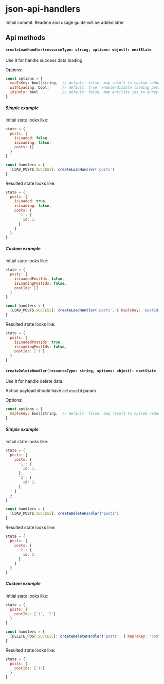 # json-api-handlers

Initial commit. Readme and usage guide will be added later

## Api methods

#### `createLoadHandler(resourceType: string, options: object): nextState`
Use it for handle success data loading

Options: 
```js
const options = {
  mapToKey: bool|string,  // default: false, map result to custom reducer key
  withLoading: bool,      // default: true, enable/disable loading params
  idsOnly: bool           // default: false, map entities ids to array
}
```

##### Simple example
Initial state looks like: 
```js
state = {
  posts: {
    isLoaded: false,
    isLoading: false,
    posts: {}
  }
}
```
```js
const handlers = {
  [LOAD_POSTS.SUCCESS]: createLoadHandler('posts')
}
```
Resulted state looks like: 
```js
state = {
  posts: {
    isLoaded: true,
    isLoading: false,
    posts: {
      '1': {
        id: 1,
      }
    }
  }
}
```

##### Custom example
Initial state looks like: 
```js
state = {
  posts: {
    isLoadedPostIds: false,
    isLoadingPostIds: false,
    postIds: []
  }
}
```
```js
const handlers = {
  [LOAD_POSTS.SUCCESS]: createLoadHandler('posts', { mapToKey: 'postIds', idsOnly: true })
}
```
Resulted state looks like: 
```js
state = {
  posts: {
    isLoadedPostIds: true,
    isLoadingPostIds: false,
    postIds: ['1']
  }
}
```


#### `createDeleteHandler(resourceType: string, options: object): nextState`
Use it for handle delete data.

Action payload should have `deletedId` param

Options: 
```js
const options = {
  mapToKey: bool|string,  // default: false, map result to custom reducer key
}
```

##### Simple example
Initial state looks like: 
```js
state = {
  posts: {
    posts: {
      '1': {
        id: 1,
      },
      '2': {
        id: 2,
      }
    }
  }
}
```
```js
const handlers = {
  [LOAD_POSTS.SUCCESS]: createDeleteHandler('posts')
}
```
Resulted state looks like: 
```js
state = {
  posts: {
    posts: {
      '2': {
        id: 2,
      }
    }
  }
}
```

##### Custom example
Initial state looks like: 
```js
state = {
  posts: {
    postIds: ['1', '2']
  }
}
```
```js
const handlers = {
  [DELETE_POST.SUCCESS]: createDeleteHandler('posts', { mapToKey: 'postIds' })
}
```
Resulted state looks like: 
```js
state = {
  posts: {
    postIds: ['1']
  }
}
```
